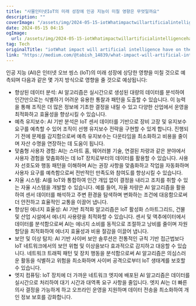 ```yaml
---
title: "사물인터넷IoT의 미래 성장에 인공 지능이 미칠 영향은 무엇일까요"
description: ""
coverImage: "/assets/img/2024-05-15-iotWhatimpactwillartificialintelligencehaveonthefuturegrowthoftheInternetofThings_0.png"
date: 2024-05-15 04:15
ogImage: 
  url: /assets/img/2024-05-15-iotWhatimpactwillartificialintelligencehaveonthefuturegrowthoftheInternetofThings_0.png
tag: Tech
originalTitle: "iotWhat impact will artificial intelligence have on the future growth of the Internet of Things?"
link: "https://medium.com/@tabish_14839/what-impact-will-artificial-intelligence-have-on-the-future-growth-of-the-internet-of-things-482a1e2f667a"
---
```



인공 지능 (AI)은 인터넷 오브 씽스 (IoT)의 미래 성장에 상당한 영향을 미칠 것으로 예측되며 다음과 같은 몇 가지 방식으로 영향을 줄 것으로 예상됩니다:

- 향상된 데이터 분석: AI 알고리즘은 실시간으로 생성된 대량의 데이터를 분석하여 인간만으로는 식별하기 어려운 유용한 통찰과 패턴을 도출할 수 있습니다. 이 능력을 통해 조직은 더 많은 정보에 기초한 결정을 내릴 수 있고 다양한 산업에서 운영을 최적화하고 효율성을 향상시킬 수 있습니다.
- 예측 유지보수: AI 기반 분석은 IoT 센서 데이터를 기반으로 장비 고장 및 유지보수 요구를 예측할 수 있어 조직이 선행 유지보수 전략을 구현할 수 있게 합니다. 진행되기 전에 문제를 감지함으로써 예측 유지보수는 다운타임을 최소화하고 비용을 줄이며 자산 수명을 연장하는 데 도움이 됩니다.
- 맞춤형 사용자 경험: AI는 스마트 홈, 웨어러블 기술, 연결된 차량과 같은 분야에서 사용자 경험을 맞춤화하는 데 IoT 장치로부터의 데이터를 활용할 수 있습니다. 사용자 선호도와 행동 패턴을 이해하며 AI는 권장 사항을 맞춤화하고 작업을 자동화하며 사용자 요구를 예측함으로써 전반적인 만족도와 참여도를 향상시킬 수 있습니다.
- 자율 시스템: AI를 IoT와 통합하여 인간 개입 없이 결정을 내리고 조치를 취할 수 있는 자율 시스템을 개발할 수 있습니다. 예를 들어, 자율 차량은 AI 알고리즘을 활용하여 센서 데이터를 해석하고 주변 환경을 탐색하며 변화하는 조건에 대응함으로써 더 안전하고 효율적인 교통을 이끌어 냅니다.
- 향상된 에너지 효율성: AI 기반 최적화 알고리즘은 IoT 활성화 스마트그리드, 건물 및 산업 시설에서 에너지 사용량을 최적화할 수 있습니다. 센서 및 액추에이터에서 데이터를 분석함으로써 AI는 에너지 소비를 동적으로 조절하고 낭비를 줄이며 자원 할당을 최적화하여 에너지 효율성과 비용 절감을 이끌어 냅니다.
- 보안 및 이상 탐지: AI 기반 사이버 보안 솔루션은 전통적인 규칙 기반 접근법보다 IoT 네트워크에서의 보안 위협 및 이상을보다 효과적으로 감지하고 대응할 수 있습니다. 네트워크 트래픽 패턴 및 장치 행동을 분석함으로써 AI 알고리즘은 의심스러운 활동을 식별하고 위험을 최소화하며 사이버 공격으로부터 IoT 생태계를 보호할 수 있습니다.
- 엣지 컴퓨팅: IoT 장치에 더 가까운 네트워크 엣지에 배포된 AI 알고리즘은 데이터를 실시간으로 처리하여 대기 시간과 대역폭 요구 사항을 줄입니다. 엣지 AI는 더 빠른 의사 결정을 가능하게 하고 오프라인 운영을 지원하며 데이터 전송을 최소화하여 개인 정보 보호를 강화합니다.